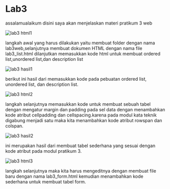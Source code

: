 # Lab3
assalamualaikum disini saya akan menjelaskan materi pratikum 3 web 

![lab3 html1](https://user-images.githubusercontent.com/57024231/114878825-d425e380-9e2a-11eb-96d0-8ba151576671.png)

langkah awal yang harus dilakukan yaitu membuat folder dengan nama lab3web,selanjutnya membuat dokumen HTML dengan nama file lab3_list.html dilanjutkan memasukkan kode html untuk membuat ordered list,unordered list,dan description list

![lab3 hasil1](https://user-images.githubusercontent.com/57024231/114882479-303e3700-9e2e-11eb-92c1-e5c6e017ab0f.png)

berikut ini hasil dari memasukkan kode pada pebuatan ordered list, unordered list, dan description list.

![lab3 html2](https://user-images.githubusercontent.com/57024231/114883100-cd00d480-9e2e-11eb-94c3-1fa89cd7fc41.png)

langkah selanjutnya memasukkan kode untuk membuat sebuah tabel dengan mengatur margin dan padding pada sel data dengan menambahkan kode atribut cellpadding dan cellspacing.karena pada modul kata teknik digabung menjadi satu maka kita menambahkan kode atribut rowspan dan colspan.

![lab3 hasil2](https://user-images.githubusercontent.com/57024231/114885001-70061e00-9e30-11eb-8a5e-bdac2860735f.png)

ini merupakan hasil dari membuat tabel sederhana yang sesuai dengan kode atribut pada modul pratikum 3. 

![lab3 html3](https://user-images.githubusercontent.com/57024231/114885521-edca2980-9e30-11eb-9166-2a1043106f58.png)

langkah selanjutnya maka kita harus mengeditnya dengan membuat file baru dengan nama lab3_form.html kemudian menambahkan kode sederhana untuk membuat tabel form.



